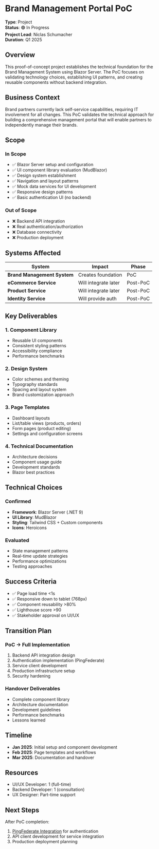 # Brand Management Portal PoC

**Type**: Project  
**Status**: 🟢 In Progress  
**Project Lead**: Niclas Schumacher  
**Duration**: Q1 2025  

## Overview

This proof-of-concept project establishes the technical foundation for the Brand Management System using Blazor Server. The PoC focuses on validating technology choices, establishing UI patterns, and creating reusable components without backend integration.

## Business Context

Brand partners currently lack self-service capabilities, requiring IT involvement for all changes. This PoC validates the technical approach for building a comprehensive management portal that will enable partners to independently manage their brands.

## Scope

### In Scope
- ✅ Blazor Server setup and configuration
- ✅ UI component library evaluation (MudBlazor)
- ✅ Design system establishment
- ✅ Navigation and layout patterns
- ✅ Mock data services for UI development
- ✅ Responsive design patterns
- ✅ Basic authentication UI (no backend)

### Out of Scope
- ❌ Backend API integration
- ❌ Real authentication/authorization
- ❌ Database connectivity
- ❌ Production deployment

## Systems Affected

| System | Impact | Phase |
|--------|--------|-------|
| **Brand Management System** | Creates foundation | PoC |
| **eCommerce Service** | Will integrate later | Post-PoC |
| **Product Service** | Will integrate later | Post-PoC |
| **Identity Service** | Will provide auth | Post-PoC |

## Key Deliverables

### 1. Component Library
- Reusable UI components
- Consistent styling patterns
- Accessibility compliance
- Performance benchmarks

### 2. Design System
- Color schemes and theming
- Typography standards
- Spacing and layout system
- Brand customization approach

### 3. Page Templates
- Dashboard layouts
- List/table views (products, orders)
- Form pages (product editing)
- Settings and configuration screens

### 4. Technical Documentation
- Architecture decisions
- Component usage guide
- Development standards
- Blazor best practices

## Technical Choices

### Confirmed
- **Framework**: Blazor Server (.NET 9)
- **UI Library**: MudBlazor
- **Styling**: Tailwind CSS + Custom components
- **Icons**: Heroicons

### Evaluated
- State management patterns
- Real-time update strategies
- Performance optimizations
- Testing approaches

## Success Criteria
- ✅ Page load time <1s
- ✅ Responsive down to tablet (768px)
- ✅ Component reusability >80%
- ✅ Lighthouse score >90
- ✅ Stakeholder approval on UI/UX

## Transition Plan

### PoC → Full Implementation
1. Backend API integration design
2. Authentication implementation (PingFederate)
3. Service client development
4. Production infrastructure setup
5. Security hardening

### Handover Deliverables
- Complete component library
- Architecture documentation
- Development guidelines
- Performance benchmarks
- Lessons learned

## Timeline
- **Jan 2025**: Initial setup and component development
- **Feb 2025**: Page templates and workflows
- **Mar 2025**: Documentation and handover

## Resources
- UI/UX Developer: 1 (full-time)
- Backend Developer: 1 (consultation)
- UX Designer: Part-time support

## Next Steps
After PoC completion:
1. [PingFederate Integration](./pingfederate-integration.md) for authentication
2. API client development for service integration
3. Production deployment planning